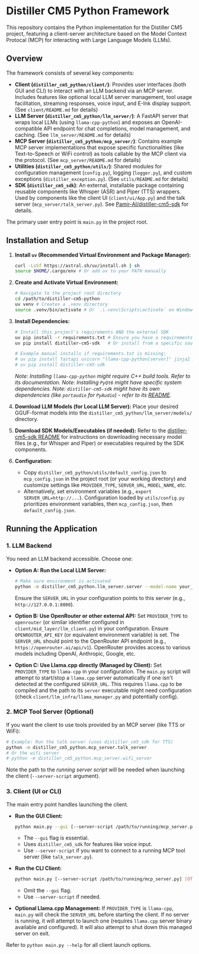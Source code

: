 # Distiller CM5 Python Framework

This repository contains the Python implementation for the Distiller CM5 project, featuring a client-server architecture based on the Model Context Protocal (MCP) for interacting with Large Language Models (LLMs).

## Overview

The framework consists of several key components:

*   **Client (`distiller_cm5_python/client/`)**: Provides user interfaces (both GUI and CLI) to interact with an LLM backend via an MCP server. Includes features like optional local LLM server management, tool usage facilitation, streaming responses, voice input, and E-Ink display support. (See `client/README.md` for details)
*   **LLM Server (`distiller_cm5_python/llm_server/`)**: A FastAPI server that wraps local LLMs (using `llama-cpp-python`) and exposes an OpenAI-compatible API endpoint for chat completions, model management, and caching. (See `llm_server/README.md` for details)
*   **MCP Server (`distiller_cm5_python/mcp_server/`)**: Contains example MCP server implementations that expose specific functionalities (like Text-to-Speech or WiFi control) as tools callable by the MCP client via the protocol. (See `mcp_server/README.md` for details)
*   **Utilities (`distiller_cm5_python/utils/`)**: Shared modules for configuration management (`config.py`), logging (`logger.py`), and custom exceptions (`distiller_exception.py`). (See `utils/README.md` for details)
*   **SDK (`distiller_cm5_sdk`)**: An external, installable package containing reusable components like Whisper (ASR) and Piper (TTS) wrappers. Used by components like the client UI (`client/ui/App.py`) and the talk server (`mcp_server/talk_server.py`). See [Pamir-AI/distiller-cm5-sdk](https://github.com/Pamir-AI/distiller-cm5-sdk/tree/main) for details.

The primary user entry point is `main.py` in the project root.

## Installation and Setup

1.  **Install `uv` (Recommended Virtual Environment and Package Manager):**
    ```bash
    curl -LsSf https://astral.sh/uv/install.sh | sh
    source $HOME/.cargo/env # Or add uv to your PATH manually
    ```

2.  **Create and Activate Virtual Environment:**
    ```bash
    # Navigate to the project root directory
    cd /path/to/distiller-cm5-python
    uv venv # Creates a .venv directory
    source .venv/bin/activate # Or `.\.venv\Scripts\activate` on Windows
    ```

3.  **Install Dependencies:**
    ```bash
    # Install this project's requirements AND the external SDK
    uv pip install -r requirements.txt # Ensure you have a requirements.txt file
    uv pip install distiller-cm5-sdk   # Or install from a specific source if needed

    # Example manual installs if requirements.txt is missing:
    # uv pip install fastapi uvicorn "llama-cpp-python[server]" jinja2 pydantic PyQt6 QScintilla PyOpenGL mcp nest_asyncio ...
    # uv pip install distiller-cm5-sdk
    ```
    *Note: Installing `llama-cpp-python` might require C++ build tools. Refer to its documentation.*
    *Note: Installing `PyQt6` might have specific system dependencies.*
    *Note: `distiller-cm5-sdk` might have its own dependencies (like `portaudio` for `PyAudio`) - refer to its [README](https://github.com/Pamir-AI/distiller-cm5-sdk/tree/main).*

4.  **Download LLM Models (for Local LLM Server):**
    Place your desired GGUF-format models into the `distiller_cm5_python/llm_server/models/` directory.

5.  **Download SDK Models/Executables (if needed):**
    Refer to the [distiller-cm5-sdk README](https://github.com/Pamir-AI/distiller-cm5-sdk/tree/main) for instructions on downloading necessary model files (e.g., for Whisper and Piper) or executables required by the SDK components.

6.  **Configuration:**
    *   Copy `distiller_cm5_python/utils/default_config.json` to `mcp_config.json` in the project root (or your working directory) and customize settings like `PROVIDER_TYPE`, `SERVER_URL`, `MODEL_NAME`, etc.
    *   Alternatively, set environment variables (e.g., `export SERVER_URL=http://...`). Configuration loaded by `utils/config.py` prioritizes environment variables, then `mcp_config.json`, then `default_config.json`.

## Running the Application

### 1. LLM Backend

You need an LLM backend accessible. Choose one:

*   **Option A: Run the Local LLM Server:**
    ```bash
    # Make sure environment is activated
    python -m distiller_cm5_python.llm_server.server --model-name your_model.gguf
    ```
    Ensure the `SERVER_URL` in your configuration points to this server (e.g., `http://127.0.0.1:8000`).

*   **Option B: Use OpenRouter or other external API:**
    Set `PROVIDER_TYPE` to `openrouter` (or similar identifier configured in `client/mid_layer/llm_client.py`) in your configuration. Ensure `OPENROUTER_API_KEY` (or equivalent environment variable) is set. The `SERVER_URL` should point to the OpenRouter API endpoint (e.g., `https://openrouter.ai/api/v1`). OpenRouter provides access to various models including OpenAI, Anthropic, Google, etc.

*   **Option C: Use Llama.cpp directly (Managed by Client):**
    Set `PROVIDER_TYPE` to `llama-cpp` in your configuration. The `main.py` script will attempt to start/stop a `llama.cpp` server automatically if one isn't detected at the configured `SERVER_URL`. This requires `llama.cpp` to be compiled and the path to its `server` executable might need configuration (check `client/llm_infra/llama_manager.py` and potentially config).

### 2. MCP Tool Server (Optional)

If you want the client to use tools provided by an MCP server (like TTS or WiFi):

```bash
# Example: Run the talk server (uses distiller_cm5_sdk for TTS)
python -m distiller_cm5_python.mcp_server.talk_server
# Or the wifi server
# python -m distiller_cm5_python.mcp_server.wifi_server
```
Note the path to the *running server script* will be needed when launching the client (`--server-script` argument).

### 3. Client (UI or CLI)

The main entry point handles launching the client.

*   **Run the GUI Client:**
    ```bash
    python main.py --gui [--server-script /path/to/running/mcp_server.py] [OTHER_OPTIONS]
    ```
    *   The `--gui` flag is essential.
    *   Uses `distiller_cm5_sdk` for features like voice input.
    *   Use `--server-script` if you want to connect to a running MCP tool server (like `talk_server.py`).

*   **Run the CLI Client:**
    ```bash
    python main.py [--server-script /path/to/running/mcp_server.py] [OTHER_OPTIONS]
    ```
    *   Omit the `--gui` flag.
    *   Use `--server-script` if needed.

*   **Optional Llama.cpp Management:** If `PROVIDER_TYPE` is `llama-cpp`, `main.py` will check the `SERVER_URL` before starting the client. If no server is running, it will attempt to launch one (requires `llama.cpp` server binary available and configured). It will also attempt to shut down this managed server on exit.

Refer to `python main.py --help` for all client launch options.

